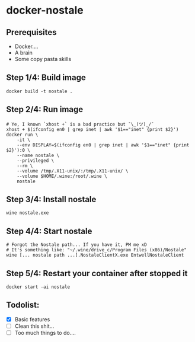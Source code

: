 # docker-nostale

## Prerequisites

- Docker....
- A brain
- Some copy pasta skills

## Step 1/4: Build image

    docker build -t nostale .

## Step 2/4: Run image

    # Ye, I known `xhost +` is a bad practice but ¯\_(ツ)_/¯
    xhost + $(ifconfig en0 | grep inet | awk '$1=="inet" {print $2}')
    docker run \
        -it \
        --env DISPLAY=$(ifconfig en0 | grep inet | awk '$1=="inet" {print $2}'):0 \
        --name nostale \
        --privileged \
        --rm \
        --volume /tmp/.X11-unix/:/tmp/.X11-unix/ \
        --volume $HOME/.wine:/root/.wine \
        nostale

## Step 3/4: Install nostale

    wine nostale.exe

## Step 4/4: Start nostale

    # Forgot the Nostale path... If you have it, PM me xD
    # It's something like: "~/.wine/drive_c/Program Files (x86)/Nostale" 
    wine [... nostale path ...].NostaleClientX.exe EntwellNostaleClient

## Step 5/4: Restart your container after stopped it

    docker start -ai nostale

## Todolist:

- [x] Basic features
- [ ] Clean this shit...
- [ ] Too much things to do....
